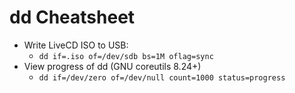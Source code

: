 # dd Cheatsheet

* Write LiveCD ISO to USB:
  * `dd if=.iso of=/dev/sdb bs=1M oflag=sync`
* View progress of dd (GNU coreutils 8.24+)
  * `dd if=/dev/zero of=/dev/null count=1000 status=progress`
